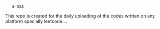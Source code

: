        # DSA
This repo is created for the daily uploading of the codes written on any platform specially leetcode....                       
